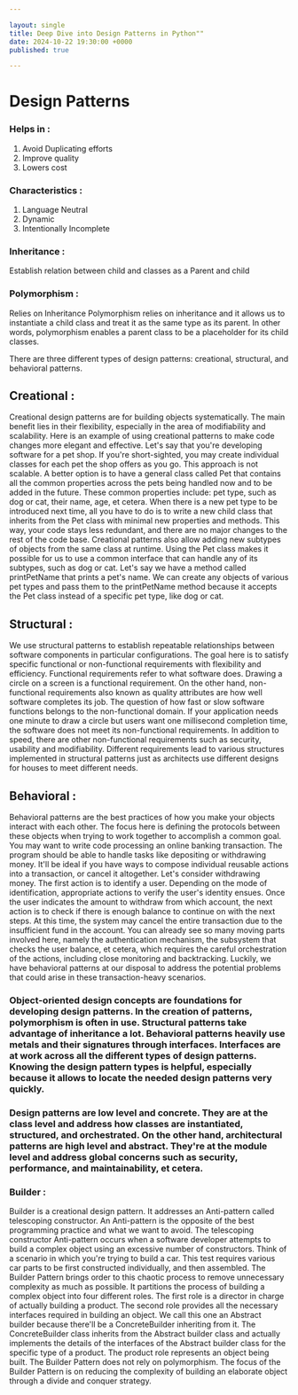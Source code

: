```yaml
---

layout: single
title: Deep Dive into Design Patterns in Python""
date: 2024-10-22 19:30:00 +0000
published: true

---
```


# Design Patterns


### Helps in :
1. Avoid Duplicating efforts
2. Improve quality
3. Lowers cost

### Characteristics :
1. Language Neutral
2. Dynamic
3. Intentionally Incomplete


### Inheritance : 
Establish relation between child and classes as a Parent and child
### Polymorphism :
Relies on Inheritance
Polymorphism relies on inheritance and it allows us to instantiate a child class and treat it as the same type as its parent. In other words, polymorphism enables a parent class to be a placeholder for its child classes.

There are three different types of design patterns: creational, structural, and behavioral patterns. 

## Creational :
Creational design patterns are for building objects systematically. The main benefit lies in their flexibility, especially in the area of modifiability and scalability. Here is an example of using creational patterns to make code changes more elegant and effective. Let's say that you're developing software for a pet shop. If you're short-sighted, you may create individual classes for each pet the shop offers as you go. This approach is not scalable. A better option is to have a general class called Pet that contains all the common properties across the pets being handled now and to be added in the future. These common properties include: pet type, such as dog or cat, their name, age, et cetera. When there is a new pet type to be introduced next time, all you have to do is to write a new child class that inherits from the Pet class with minimal new properties and methods. This way, your code stays less redundant, and there are no major changes to the rest of the code base. Creational patterns also allow adding new subtypes of objects from the same class at runtime. Using the Pet class makes it possible for us to use a common interface that can handle any of its subtypes, such as dog or cat. Let's say we have a method called printPetName that prints a pet's name. We can create any objects of various pet types and pass them to the printPetName method because it accepts the Pet class instead of a specific pet type, like dog or cat. 

## Structural :
We use structural patterns to establish repeatable relationships between software components in particular configurations. The goal here is to satisfy specific functional or non-functional requirements with flexibility and efficiency. Functional requirements refer to what software does. Drawing a circle on a screen is a functional requirement. On the other hand, non-functional requirements also known as quality attributes are how well software completes its job. The question of how fast or slow software functions belongs to the non-functional domain. If your application needs one minute to draw a circle but users want one millisecond completion time, the software does not meet its non-functional requirements. In addition to speed, there are other non-functional requirements such as security, usability and modifiability. Different requirements lead to various structures implemented in structural patterns just as architects use different designs for houses to meet different needs.

## Behavioral :
Behavioral patterns are the best practices of how you make your objects interact with each other. The focus here is defining the protocols between these objects when trying to work together to accomplish a common goal. You may want to write code processing an online banking transaction. The program should be able to handle tasks like depositing or withdrawing money. It'll be ideal if you have ways to compose individual reusable actions into a transaction, or cancel it altogether. Let's consider withdrawing money. The first action is to identify a user. Depending on the mode of identification, appropriate actions to verify the user's identity ensues. Once the user indicates the amount to withdraw from which account, the next action is to check if there is enough balance to continue on with the next steps. At this time, the system may cancel the entire transaction due to the insufficient fund in the account. You can already see so many moving parts involved here, namely the authentication mechanism, the subsystem that checks the user balance, et cetera, which requires the careful orchestration of the actions, including close monitoring and backtracking. Luckily, we have behavioral patterns at our disposal to address the potential problems that could arise in these transaction-heavy scenarios. 


### Object-oriented design concepts are foundations for developing design patterns. In the creation of patterns, polymorphism is often in use. Structural patterns take advantage of inheritance a lot. Behavioral patterns heavily use metals and their signatures through interfaces. Interfaces are at work across all the different types of design patterns. Knowing the design pattern types is helpful, especially because it allows to locate the needed design patterns very quickly.


### Design patterns are low level and concrete. They are at the class level and address how classes are instantiated, structured, and orchestrated. On the other hand, architectural patterns are high level and abstract. They're at the module level and address global concerns such as security, performance, and maintainability, et cetera. 

### Builder :
Builder is a creational design pattern. It addresses an Anti-pattern called telescoping constructor. An Anti-pattern is the opposite of the best programming practice and what we want to avoid. The telescoping constructor Anti-pattern occurs when a software developer attempts to build a complex object using an excessive number of constructors. Think of a scenario in which you're trying to build a car. This test requires various car parts to be first constructed individually, and then assembled. The Builder Pattern brings order to this chaotic process to remove unnecessary complexity as much as possible. It partitions the process of building a complex object into four different roles. The first role is a director in charge of actually building a product. The second role provides all the necessary interfaces required in building an object. We call this one an Abstract builder because there'll be a ConcreteBuilder inheriting from it. The ConcreteBuilder class inherits from the Abstract builder class and actually implements the details of the interfaces of the Abstract builder class for the specific type of a product. The product role represents an object being built. The Builder Pattern does not rely on polymorphism. The focus of the Builder Pattern is on reducing the complexity of building an elaborate object through a divide and conquer strategy.

      



